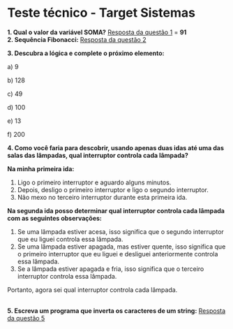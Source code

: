 <h1>Teste técnico - Target Sistemas</h1>

<strong>1. Qual o valor da variável SOMA?</strong> [Resposta da questão 1](https://github.com/vinibuenr/teste-target-sistemas/blob/main/Soma%20Simples/exercicio%201.js) = <strong>91</strong>
<br><strong>2. Sequência Fibonacci:</strong> [Resposta da questão 2](https://github.com/vinibuenr/teste-target-sistemas/tree/main/Fibonacci)
<p><strong>3. Descubra a lógica e complete o próximo elemento:</strong></p>
<p>a) 9</p>
<p>b) 128</p>
<p>c) 49</p>
<p>d) 100</p>
<p>e) 13</p>
<p>f) 200</p>
<p><strong>4. Como você faria para descobrir, usando apenas duas idas até uma das salas das lâmpadas, qual interruptor controla cada lâmpada?</strong></p>
<p><strong>Na minha primeira ida:</strong>
<ol><li>Ligo o primeiro interruptor e aguardo alguns minutos.
<li>Depois, desligo o primeiro interruptor e ligo o segundo interruptor.</li>
<li>Não mexo no terceiro interruptor durante esta primeira ida.</li>
</ol>
</p>
<strong><p>Na segunda ida posso determinar qual interruptor controla cada lâmpada com as seguintes observações:</strong>
<ol>
<li>Se uma lâmpada estiver acesa, isso significa que o segundo interruptor que eu liguei controla essa lâmpada.</li>
<li>Se uma lâmpada estiver apagada, mas estiver quente, isso significa que o primeiro interruptor que eu liguei e desliguei anteriormente controla essa lâmpada.</li>
<li>Se a lâmpada estiver apagada e fria, isso significa que o terceiro interruptor controla essa lâmpada.</li>
</ol>
Portanto, agora sei qual interruptor controla cada lâmpada.</p>

<br><strong>5. Escreva um programa que inverta os caracteres de um string:</strong> [Resposta da questão 5](https://github.com/vinibuenr/teste-target-sistemas/tree/main/InverterString)

